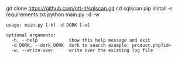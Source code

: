 git clone https://github.com/ntt-it/sqlscan.git
cd sqlscan
pip install -r requirements.txt
python main.py -d <dork> -w

```
usage: main.py [-h] -d DORK [-w]

optional arguments:
  -h, --help            show this help message and exit
  -d DORK, --dork DORK  dork to search example: product.php?id=
  -w, --write-over      write over the existing log file
```
